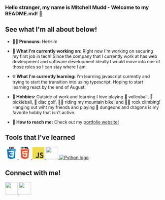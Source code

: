 ### Hello stranger, my name is Mitchell Mudd - Welcome to my README.md! 👋 

## See what I'm all about below!

- **🏳️‍🌈 Pronouns:** He/Him

- **💼 What I'm currently working on:** Right now I'm working on securing my first job in tech! Since the company that I currently work at has web devleopment and software development ideally I would move into one of those roles so I can stay where I am. 

- **💡 What I'm currently learning:** I'm learning javascript currently and trying to start the transition into using typescript. Hoping to start learning react by the end of August!

- **🧗 Hobbies:** Outside of work and learning I love playing 🏐 volleyball, 🥒 pickleball, 🥏 disc golf, 🚵‍♂️ riding my mountain bike, and 🧗‍♂️ rock climbing! Hanging out wiht my friends and playing 🎲 dungeons and dragons is my favorite hobby that isn't active.

- **📨 How to reach me:** Check out my [portfolio website!](mitchellmudd.tech)

## Tools that I've learned
<p align="left"><!-- CSS Icon --><a href="https://www.w3schools.com/css/" target="_blank"> <img src="https://raw.githubusercontent.com/devicons/devicon/master/icons/css3/css3-original-wordmark.svg" alt="css3 logo" width="40" height="40"/></a><!-- HTML Icon --><a href="https://www.w3.org/html/" target="_blank"> <img src="https://raw.githubusercontent.com/devicons/devicon/master/icons/html5/html5-original-wordmark.svg" alt="html5 logo" width="40" height="40"/> </a><!-- JS Icon --><a href="https://developer.mozilla.org/en-US/docs/Web/JavaScript" target="_blank"> <img src="https://raw.githubusercontent.com/devicons/devicon/master/icons/javascript/javascript-original.svg" alt="javascript logo" width="40" height="40"/> </a><!-- Typescript Icon --><a href="https://www.typescriptlang.org/" target="_blank"> <img src="https://www.vectorlogo.zone/logos/typescriptlang/typescriptlang-icon.svg" width="40" height="40"> </a><!-- Python Icon --><a href="https://www.python.org/" target="_blank"> <img src="https://www.vectorlogo.zone/logos/python/python-icon.svg" alt="Python logo" width="40" height="40"/></a></p>

## Connect with me! 
<!-- Twitter Icon -->
<p align="left">
<a href="https://twitter.com/MuddMitchell"><img src="https://raw.githubusercontent.com/rahuldkjain/github-profile-readme-generator/master/src/images/icons/Social/twitter.svg" height="40" width="40"> </a><a href="https://www.linkedin.com/in/mitchell-mudd-96baa7204/"><img src="https://www.vectorlogo.zone/logos/linkedin/linkedin-icon.svg" height="40" width="40"></a></p>

<!--
**mitchelldirt/mitchelldirt** is a ✨ _special_ ✨ repository because its `README.md` (this file) appears on your GitHub profile.

Here are some ideas to get you started:

- 🔭 I’m currently working on ...
- 🌱 I’m currently learning ...
- 👯 I’m looking to collaborate on ...
- 🤔 I’m looking for help with ...
- 💬 Ask me about ...
- 📫 How to reach me: ...
- 😄 Pronouns: ...
- ⚡ Fun fact: ...
-->
